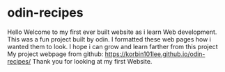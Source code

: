 # odin-recipes

Hello Welcome to my first ever built website as i learn Web development.
This was a fun project built by odin. I formatted these web pages how i wanted them to look.
I hope i can grow and learn farther from this project
My project webpage from github: https://korbin101lee.github.io/odin-recipes/
Thank you for looking at my first Website.